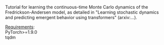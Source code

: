 Tutorial for learning the continuous-time Monte Carlo dynamics of the Fredrickson-Andersen model, as detailed in "Learning stochastic dynamics and predicting emergent behavior using transformers" (arxiv:...).

<ins>Requirements</ins>:  
PyTorch>=1.9.0  
tqdm
